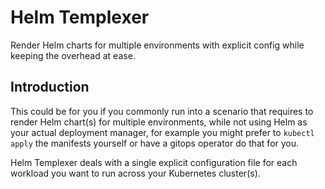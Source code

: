 # Helm Templexer

Render Helm charts for multiple environments with explicit config while keeping the overhead at ease.

## Introduction

This could be for you if you commonly run into a scenario that requires to render Helm chart(s) for multiple environments, while not using Helm as your actual deployment manager, for example you might prefer to `kubectl apply` the manifests yourself or have a gitops operator do that for you.

Helm Templexer deals with a single explicit configuration file for each workload you want to run across your Kubernetes cluster(s).


